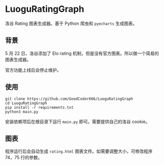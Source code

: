 # LuoguRatingGraph

洛谷 Rating 图表生成器。基于 Python 爬虫和 `pyecharts` 生成图表。

## 背景

5 月 22 日，洛谷添加了 Elo rating 机制，但是没有官方图表。所以做一个简易的图表生成器。

官方功能上线后会停止维护。

## 使用

```shell
git clone https://github.com/GoodCoder666/LuoguRatingGraph
cd LuoguRatingGraph
pip install -r requirements.txt
python3 main.py
```

安装依赖项后在根目录下运行 `main.py` 即可。需要提供自己的洛谷 cookie。

## 图表

程序运行后会自动生成 `rating.html` 图表文件。如需要调整大小，可修改程序 74，75 行的参数。